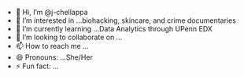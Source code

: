 - 👋 Hi, I’m @j-chellappa
- 👀 I’m interested in ...biohacking, skincare, and crime documentaries 
- 🌱 I’m currently learning ...Data Analytics through UPenn EDX
- 💞️ I’m looking to collaborate on ...
- 📫 How to reach me ...
- 😄 Pronouns: ...She/Her
- ⚡ Fun fact: ...

<!---
j-chellappa/j-chellappa is a ✨ special ✨ repository because its `README.md` (this file) appears on your GitHub profile.
You can click the Preview link to take a look at your changes.
--->
